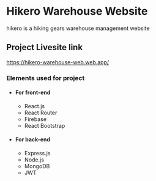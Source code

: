 # Hikero Warehouse Website

hikero is a hiking gears warehouse management website

## Project Livesite link
https://hikero-warehouse-web.web.app/

### Elements used for project

- #### For front-end

  - React.js
  - React Router
  - Firebase
  - React Bootstrap

- #### For back-end
  - Express.js
  - Node.js
  - MongoDB
  - JWT
